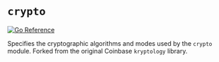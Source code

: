 # `crypto`

[![Go Reference](https://pkg.go.dev/badge/github.com/onsonr/crypto.svg)](https://pkg.go.dev/github.com/onsonr/crypto)

Specifies the cryptographic algorithms and modes used by the `crypto` module. Forked from the original Coinbase `kryptology` library.
